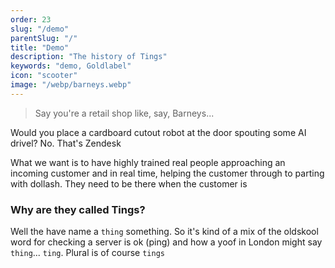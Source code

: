 ```yaml
---
order: 23
slug: "/demo"
parentSlug: "/"
title: "Demo"
description: "The history of Tings"
keywords: "demo, Goldlabel"
icon: "scooter"
image: "/webp/barneys.webp"
---
```


> Say you're a retail shop like, say, Barneys...

 Would you place a cardboard cutout robot at the door spouting some AI drivel? No. That's Zendesk

What we want is to have highly trained real people approaching an incoming customer and in real time, helping the customer through to parting with dollash. They need to be there when the customer is

### Why are they called **Tings**?

Well the have name a `thing` something. So it's kind of a mix of the oldskool word for checking a server is ok (ping) and how a yoof in London might say `thing`... `ting`. Plural is of course `tings`



